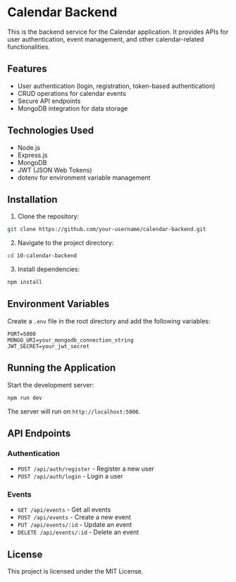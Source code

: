 # Calendar Backend

This is the backend service for the Calendar application. It provides APIs for user authentication, event management, and other calendar-related functionalities.

## Features

- User authentication (login, registration, token-based authentication)
- CRUD operations for calendar events
- Secure API endpoints
- MongoDB integration for data storage

## Technologies Used

- Node.js
- Express.js
- MongoDB
- JWT (JSON Web Tokens)
- dotenv for environment variable management

## Installation

1. Clone the repository:

```bash
git clone https://github.com/your-username/calendar-backend.git
```

2. Navigate to the project directory:

```bash
cd 10-calendar-backend
```

3. Install dependencies:

```bash
npm install
```

## Environment Variables

Create a `.env` file in the root directory and add the following variables:

```
PORT=5000
MONGO_URI=your_mongodb_connection_string
JWT_SECRET=your_jwt_secret
```

## Running the Application

Start the development server:

```bash
npm run dev
```

The server will run on `http://localhost:5000`.

## API Endpoints

### Authentication

- `POST /api/auth/register` - Register a new user
- `POST /api/auth/login` - Login a user

### Events

- `GET /api/events` - Get all events
- `POST /api/events` - Create a new event
- `PUT /api/events/:id` - Update an event
- `DELETE /api/events/:id` - Delete an event

## License

This project is licensed under the MIT License.
